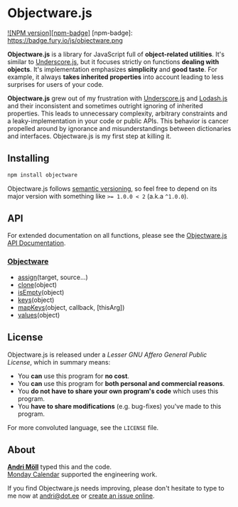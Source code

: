 Objectware.js
=============
[![NPM version][npm-badge]](http://badge.fury.io/js/objectware)
[npm-badge]: https://badge.fury.io/js/objectware.png

**Objectware.js** is a library for JavaScript full of **object-related
utilities**.  It's similar to [Underscore.js][underscore], but it focuses
strictly on functions **dealing with objects**.  It's implementation emphasizes
**simplicity** and **good taste**. For example, it always **takes inherited
properties** into account leading to less surprises for users of your code.

**Objectware.js** grew out of my frustration with [Underscore.js][underscore]
and [Lodash.js][lodash] and their inconsistent and sometimes outright ignoring
of inherited properties. This leads to unnecessary complexity, arbitrary
constraints and a leaky-implementation in your code or public APIs. This
behavior is cancer propelled around by ignorance and misunderstandings between
dictionaries and interfaces. Objectware.js is my first step at killing it.

[underscore]: https://underscorejs.org
[lodash]: https://lodash.com


Installing
----------
```sh
npm install objectware
```

Objectware.js follows [semantic versioning](http://semver.org/), so feel free to
depend on its major version with something like `>= 1.0.0 < 2` (a.k.a `^1.0.0`).


API
---
For extended documentation on all functions, please see the [Objectware.js API
Documentation][api].

[api]: https://github.com/moll/js-objectware/blob/master/doc/API.md

### [Objectware](https://github.com/moll/js-objectware/blob/master/doc/API.md#Objectware)
- [assign](https://github.com/moll/js-objectware/blob/master/doc/API.md#Objectware.assign)(target, source...)
- [clone](https://github.com/moll/js-objectware/blob/master/doc/API.md#Objectware.clone)(object)
- [isEmpty](https://github.com/moll/js-objectware/blob/master/doc/API.md#Objectware.isEmpty)(object)
- [keys](https://github.com/moll/js-objectware/blob/master/doc/API.md#Objectware.keys)(object)
- [mapKeys](https://github.com/moll/js-objectware/blob/master/doc/API.md#Objectware.mapKeys)(object, callback, [thisArg])
- [values](https://github.com/moll/js-objectware/blob/master/doc/API.md#Objectware.values)(object)


License
-------
Objectware.js is released under a *Lesser GNU Affero General Public License*,
which in summary means:

- You **can** use this program for **no cost**.
- You **can** use this program for **both personal and commercial reasons**.
- You **do not have to share your own program's code** which uses this program.
- You **have to share modifications** (e.g. bug-fixes) you've made to this
  program.

For more convoluted language, see the `LICENSE` file.


About
-----
**[Andri Möll][moll]** typed this and the code.  
[Monday Calendar][monday] supported the engineering work.

If you find Objectware.js needs improving, please don't hesitate to type to me
now at [andri@dot.ee][email] or [create an issue online][issues].

[email]: mailto:andri@dot.ee
[issues]: https://github.com/moll/js-objectware/issues
[moll]: http://themoll.com
[monday]: https://mondayapp.com
